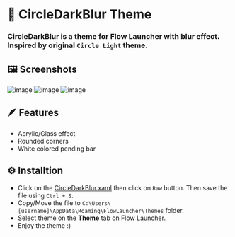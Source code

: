 # 🎨 CircleDarkBlur Theme
### CircleDarkBlur is a theme for Flow Launcher with blur effect. Inspired by original `Circle Light` theme.

## 🖼️ Screenshots

![image](https://user-images.githubusercontent.com/64279853/210125135-5f0377d3-1357-41fb-89a6-32bbb9603f6f.png)
![image](https://user-images.githubusercontent.com/64279853/210125154-aa2cb105-69ff-414f-afd7-18dc71ff4870.png)
![image](https://user-images.githubusercontent.com/64279853/210125175-651276f3-6034-4aab-91bb-eb39f4a735ce.png)

## 🪶 Features

- Acrylic/Glass effect
- Rounded corners
- White colored pending bar

## ⚙️ Installtion

- Click on the [CircleDarkBlur.xaml](https://github.com/z1nc0r3/CircleDarkBlur.Flow-Launcher/blob/main/CircleDarkBlur.xaml) then click on `Raw` button. Then save the file using `Ctrl + S`.
- Copy/Move the file to `C:\Users\[username]\AppData\Roaming\FlowLauncher\Themes` folder.
- Select theme on the **Theme** tab on Flow Launcher.
- Enjoy the theme :)
